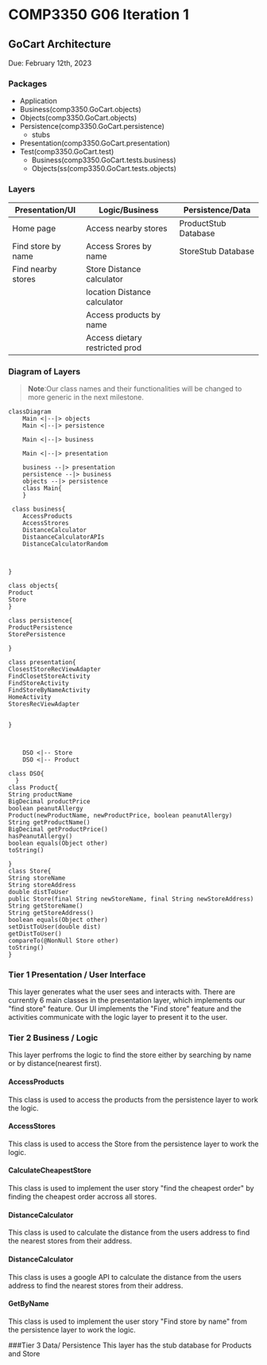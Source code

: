 # COMP3350 G06 Iteration 1
## GoCart Architecture
Due: February 12th, 2023

### Packages
* Application
* Business(comp3350.GoCart.objects)
* Objects(comp3350.GoCart.objects)
* Persistence(comp3350.GoCart.persistence)
    * stubs
* Presentation(comp3350.GoCart.presentation)
* Test(comp3350.GoCart.test)
	* Business(comp3350.GoCart.tests.business)
	* Objects(ss(comp3350.GoCart.tests.objects)

### Layers
| Presentation/UI     |      Logic/Business   	  	 |  Persistence/Data   |
|---------------------|--------------------------------|----------------------|
| Home page           | Access nearby stores	  	 | ProductStub Database |
| Find store by name  | Access Srores by name  	  	 | StoreStub Database   |
| Find nearby stores  | Store Distance calculator	 | 				|
| 			    | location Distance calculator   |                      |
| 			    | Access products by name		 |                      |
|                     | Access dietary restricted prod |                      |



### Diagram of Layers
> **Note**:Our class names and their functionalities will be changed to more generic in the next milestone.
```mermaid
classDiagram
    Main <|--|> objects
    Main <|--|> persistence 
	
    Main <|--|> business

    Main <|--|> presentation

    business --|> presentation
    persistence --|> business
    objects --|> persistence
    class Main{
    }

 class business{
	AccessProducts
	AccessStrores
	DistanceCalculator
	DistaanceCalculatorAPIs
	DistanceCalculatorRandom



}

class objects{
Product
Store
}

class persistence{
ProductPersistence
StorePersistence

}

class presentation{
ClosestStoreRecViewAdapter
FindClosetStoreActivity
FindStoreActivity
FindStoreByNameActivity
HomeActivity
StoresRecViewAdapter


}



    DSO <|-- Store
    DSO <|-- Product

class DSO{  
  }
class Product{
String productName
BigDecimal productPrice
boolean peanutAllergy
Product(newProductName, newProductPrice, boolean peanutAllergy)
String getProductName()
BigDecimal getProductPrice()
hasPeanutAllergy()
boolean equals(Object other)
toString()

}
class Store{
String storeName
String storeAddress
double distToUser
public Store(final String newStoreName, final String newStoreAddress)
String getStoreName()
String getStoreAddress()
boolean equals(Object other) 
setDistToUser(double dist)
getDistToUser()
compareTo(@NonNull Store other) 
toString()
}
```
### Tier 1 Presentation / User Interface
This layer generates what the user sees and interacts with. There are currently 6 main classes in the presentation layer, which implements our "find store"
feature. Our UI implements the "Find store" feature and the activities communicate with the logic layer to present it to the user.


### Tier 2 Business / Logic
This layer perfroms the logic to find the store either by searching by name or by distance(nearest first).
#### AccessProducts
This class is used to access the products from the persistence layer to work the logic.
#### AccessStores
This class is used to access the Store from the persistence layer to work the logic.
#### CalculateCheapestStore
This class is used to implement the user story "find the cheapest order" by finding the cheapest order accross all stores.
#### DistanceCalculator
This class is used to calculate the distance from the users address to find the nearest stores from their address.
#### DistanceCalculator
This class is uses a google API to calculate the distance from the users address to find the nearest stores from their address.
#### GetByName
This class is used to implement the user story "Find store by name" from the persistence  layer to work the logic.

###Tier 3 Data/ Persistence
This layer has the stub database for Products and Store

